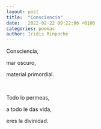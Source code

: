 ```yaml
---
layout: post
title:  "Consciencia"
date:   2022-02-22 09:22:06 +0100
categories: poemas
author: Iridis Rinpoche
---
```


Consciencia,

mar oscuro,

material primordial.

<br>

Todo lo permeas, 

a todo le das vida,

eres la divinidad.


